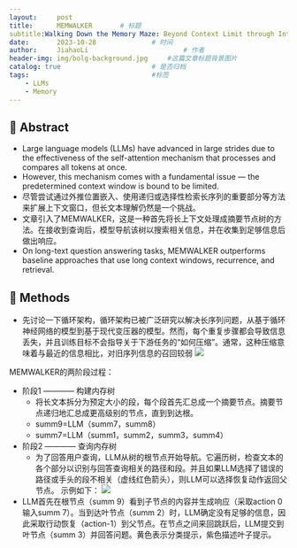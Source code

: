 ```yaml
---
layout:     post
title:      MEMWALKER		# 标题 
subtitle:Walking Down the Memory Maze: Beyond Context Limit through Interactive Reading #副标题
date:       2023-10-28 				# 时间
author:     JiahaoLi 						# 作者
header-img: img/bolg-background.jpg 	#这篇文章标题背景图片
catalog: true 						# 是否归档
tags:								#标签
    - LLMs
    - Memory  
---
```


## 📖 Abstract

- Large language models (LLMs) have advanced in large strides due to the effectiveness of the self-attention mechanism that processes and compares all tokens at once.
- However, this mechanism comes with a fundamental issue — the predetermined context window is bound to be limited.
- 尽管尝试通过外推位置嵌入、使用递归或选择性检索长序列的重要部分等方法来扩展上下文窗口，但长文本理解仍然是一个挑战。
- 文章引入了MEMWALKER，这是一种首先将长上下文处理成摘要节点树的方法。在接收到查询后，模型导航该树以搜索相关信息，并在收集到足够信息后做出响应。
- On long-text question answering tasks, MEMWALKER outperforms baseline approaches that use long context windows, recurrence, and retrieval.

## 🧐 Methods

- 先讨论一下循环架构，循环架构已被广泛研究以解决长序列问题，从基于循环神经网络的模型到基于现代变压器的模型。然而，每个重复步骤都会导致信息丢失，并且训练目标不会指导关于下游任务的“如何压缩”。通常，这种压缩意味着与最近的信息相比，对旧序列信息的召回较弱
![](https://cdn.jsdelivr.net/gh/JiahaoLi2003/ImgHosting/Img/%E5%B1%8F%E5%B9%95%E6%88%AA%E5%9B%BE%202023-10-28%20213615.png)

MEMWALKER的两阶段过程：
- 阶段1 ———— 构建内存树
    - 将长文本拆分为预定大小的段，每个段首先汇总成一个摘要节点。摘要节点递归地汇总成更高级别的节点，直到到达根。
    - summ9=LLM（summ7，summ8）
    - summ7=LLM（summ1，summ2，summ3，summ4）
- 阶段2 ———— 查询内存树
    - 为了回答用户查询，LLM从树的根节点开始导航。它遍历树，检查文本的各个部分以识别与回答查询相关的路径和段。并且如果LLM选择了错误的路径或手头的段不相关（虚线红色箭头），则LLM可以选择恢复动作返回父节点。
示例如下：
![](https://cdn.jsdelivr.net/gh/JiahaoLi2003/ImgHosting/Img/%E5%B1%8F%E5%B9%95%E6%88%AA%E5%9B%BE%202023-10-29%20103252.png)
- LLM首先在根节点（summ 9）看到子节点的内容并生成响应（采取action 0输入summ 7）。当到达叶节点（summ 2）时，LLM确定没有足够的信息，因此采取行动恢复（action-1）到父节点。在节点之间来回跳跃后，LLM提交到叶节点（summ 3）并回答问题。黄色表示分类提示，紫色描述叶子提示。





